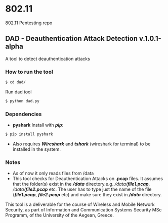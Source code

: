# 802.11
802.11 Pentesting repo

## DAD - Deauthentication Attack Detection v.1.0.1-alpha

A tool to detect deauthentication attacks

### How to run the tool
```sh
$ cd dad/
```

Run dad tool

```sh
$ python dad.py
```

### Dependencies
- **pyshark**
Install with ***pip***:
```sh
$ pip install pyshark
```

- Also requires ***Wireshark*** and ***tshark*** (wireshark for terminal) to be installed in the system.

### Notes
- As of now it only reads files from /data
- This tool checks for Deauthentication Attacks on **.pcap** files. It assumes that the folder(s) exist in the ***/data*** directory.e.g. */data/**file1.pcap***, */data/**file2.pcap*** etc.
The user has to type just the name of the file (***file1.pcap***, ***file2.pcap*** etc) and make sure they exist in ***/data*** directory.

This tool is a deliverable for the course of Wireless and Mobile Network Security, as part of Information and Communication Systems Security MSc Programm, of the University of the Aegean, Greece.
